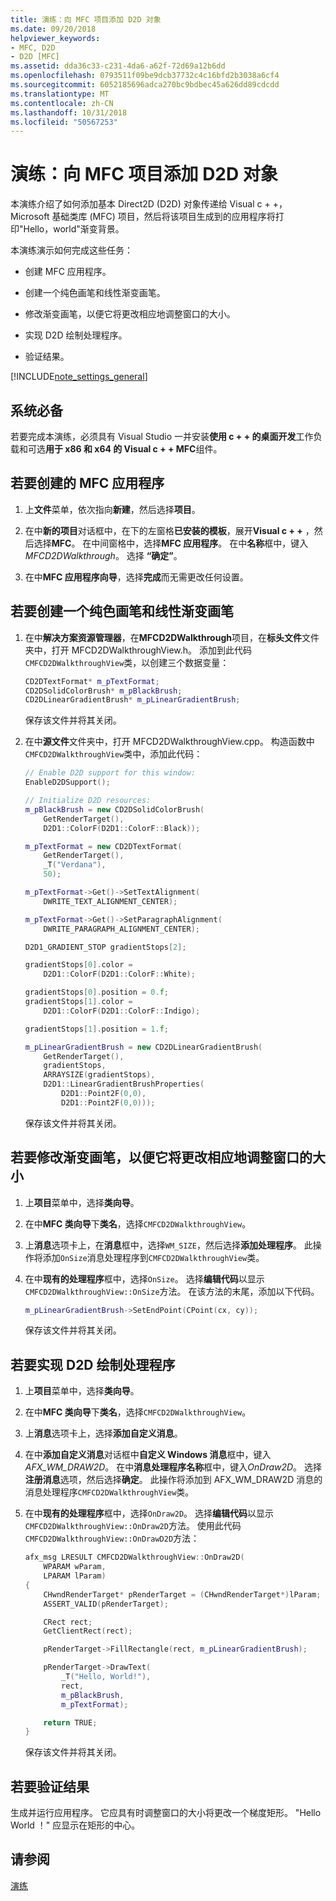 ```yaml
---
title: 演练：向 MFC 项目添加 D2D 对象
ms.date: 09/20/2018
helpviewer_keywords:
- MFC, D2D
- D2D [MFC]
ms.assetid: dda36c33-c231-4da6-a62f-72d69a12b6dd
ms.openlocfilehash: 0793511f09be9dcb37732c4c16bfd2b3038a6cf4
ms.sourcegitcommit: 6052185696adca270bc9bdbec45a626dd89cdcdd
ms.translationtype: MT
ms.contentlocale: zh-CN
ms.lasthandoff: 10/31/2018
ms.locfileid: "50567253"
---
```

# <a name="walkthrough-adding-a-d2d-object-to-an-mfc-project"></a>演练：向 MFC 项目添加 D2D 对象

本演练介绍了如何添加基本 Direct2D (D2D) 对象传递给 Visual c + +，Microsoft 基础类库 (MFC) 项目，然后将该项目生成到的应用程序将打印"Hello，world"渐变背景。

本演练演示如何完成这些任务：

- 创建 MFC 应用程序。

- 创建一个纯色画笔和线性渐变画笔。

- 修改渐变画笔，以便它将更改相应地调整窗口的大小。

- 实现 D2D 绘制处理程序。

- 验证结果。

[!INCLUDE[note_settings_general](../mfc/includes/note_settings_general_md.md)]

## <a name="prerequisites"></a>系统必备

若要完成本演练，必须具有 Visual Studio 一并安装**使用 c + + 的桌面开发**工作负载和可选**用于 x86 和 x64 的 Visual c + + MFC**组件。

## <a name="to-create-an-mfc-application"></a>若要创建的 MFC 应用程序

1. 上**文件**菜单，依次指向**新建**，然后选择**项目**。

1. 在中**新的项目**对话框中，在下的左窗格**已安装的模板**，展开**Visual c + +** ，然后选择**MFC**。 在中间窗格中，选择**MFC 应用程序**。 在中**名称**框中，键入*MFCD2DWalkthrough*。 选择 **“确定”**。

1. 在中**MFC 应用程序向导**，选择**完成**而无需更改任何设置。

## <a name="to-create-a-solid-color-brush-and-a-linear-gradient-brush"></a>若要创建一个纯色画笔和线性渐变画笔

1. 在中**解决方案资源管理器**，在**MFCD2DWalkthrough**项目，在**标头文件**文件夹中，打开 MFCD2DWalkthroughView.h。 添加到此代码`CMFCD2DWalkthroughView`类，以创建三个数据变量：

   ```cpp
   CD2DTextFormat* m_pTextFormat;
   CD2DSolidColorBrush* m_pBlackBrush;
   CD2DLinearGradientBrush* m_pLinearGradientBrush;
   ```

   保存该文件并将其关闭。

1. 在中**源文件**文件夹中，打开 MFCD2DWalkthroughView.cpp。 构造函数中`CMFCD2DWalkthroughView`类中，添加此代码：

   ```cpp
   // Enable D2D support for this window:
   EnableD2DSupport();

   // Initialize D2D resources:
   m_pBlackBrush = new CD2DSolidColorBrush(
       GetRenderTarget(),
       D2D1::ColorF(D2D1::ColorF::Black));

   m_pTextFormat = new CD2DTextFormat(
       GetRenderTarget(),
       _T("Verdana"),
       50);

   m_pTextFormat->Get()->SetTextAlignment(
       DWRITE_TEXT_ALIGNMENT_CENTER);

   m_pTextFormat->Get()->SetParagraphAlignment(
       DWRITE_PARAGRAPH_ALIGNMENT_CENTER);

   D2D1_GRADIENT_STOP gradientStops[2];

   gradientStops[0].color =
       D2D1::ColorF(D2D1::ColorF::White);

   gradientStops[0].position = 0.f;
   gradientStops[1].color =
       D2D1::ColorF(D2D1::ColorF::Indigo);

   gradientStops[1].position = 1.f;

   m_pLinearGradientBrush = new CD2DLinearGradientBrush(
       GetRenderTarget(),
       gradientStops,
       ARRAYSIZE(gradientStops),
       D2D1::LinearGradientBrushProperties(
           D2D1::Point2F(0,0),
           D2D1::Point2F(0,0)));
   ```

   保存该文件并将其关闭。

## <a name="to-modify-the-gradient-brush-so-that-it-will-change-appropriately-when-the-window-is-resized"></a>若要修改渐变画笔，以便它将更改相应地调整窗口的大小

1. 上**项目**菜单中，选择**类向导**。

1. 在中**MFC 类向导**下**类名**，选择`CMFCD2DWalkthroughView`。

1. 上**消息**选项卡上，在**消息**框中，选择`WM_SIZE`，然后选择**添加处理程序**。 此操作将添加`OnSize`消息处理程序到`CMFCD2DWalkthroughView`类。

1. 在中**现有的处理程序**框中，选择`OnSize`。 选择**编辑代码**以显示`CMFCD2DWalkthroughView::OnSize`方法。 在该方法的末尾，添加以下代码。

   ```cpp
   m_pLinearGradientBrush->SetEndPoint(CPoint(cx, cy));
   ```

   保存该文件并将其关闭。

## <a name="to-implement-a-d2d-drawing-handler"></a>若要实现 D2D 绘制处理程序

1. 上**项目**菜单中，选择**类向导**。

1. 在中**MFC 类向导**下**类名**，选择`CMFCD2DWalkthroughView`。

1. 上**消息**选项卡上，选择**添加自定义消息**。

1. 在中**添加自定义消息**对话框中**自定义 Windows 消息**框中，键入*AFX_WM_DRAW2D*。 在中**消息处理程序名称**框中，键入*OnDraw2D*。 选择**注册消息**选项，然后选择**确定**。 此操作将添加到 AFX_WM_DRAW2D 消息的消息处理程序`CMFCD2DWalkthroughView`类。

1. 在中**现有的处理程序**框中，选择`OnDraw2D`。 选择**编辑代码**以显示`CMFCD2DWalkthroughView::OnDraw2D`方法。 使用此代码`CMFCD2DWalkthroughView::OnDrawD2D`方法：

   ```cpp
   afx_msg LRESULT CMFCD2DWalkthroughView::OnDraw2D(
       WPARAM wParam,
       LPARAM lParam)
   {
       CHwndRenderTarget* pRenderTarget = (CHwndRenderTarget*)lParam;
       ASSERT_VALID(pRenderTarget);

       CRect rect;
       GetClientRect(rect);

       pRenderTarget->FillRectangle(rect, m_pLinearGradientBrush);

       pRenderTarget->DrawText(
           _T("Hello, World!"),
           rect,
           m_pBlackBrush,
           m_pTextFormat);

       return TRUE;
   }
   ```

   保存该文件并将其关闭。

## <a name="to-verify-the-results"></a>若要验证结果

生成并运行应用程序。 它应具有时调整窗口的大小将更改一个梯度矩形。 "Hello World ！" 应显示在矩形的中心。

## <a name="see-also"></a>请参阅

[演练](../mfc/walkthroughs-mfc.md)
